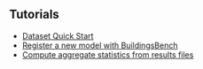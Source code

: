 ## Tutorials

- [Dataset Quick Start](https://github.com/NREL/BuildingsBench/blob/main/tutorials/dataset_quick_start.ipynb)
- [Register a new model with BuildingsBench](https://github.com/NREL/BuildingsBench/blob/main/tutorials/registering_your_model_with_the_benchmark.ipynb)
- [Compute aggregate statistics from results files](https://github.com/NREL/BuildingsBench/blob/main/tutorials/aggregate_benchmark_results.ipynb)
